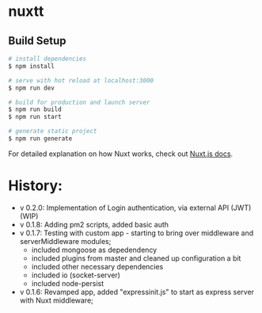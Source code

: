 # nuxtt

## Build Setup

```bash
# install dependencies
$ npm install

# serve with hot reload at localhost:3000
$ npm run dev

# build for production and launch server
$ npm run build
$ npm run start

# generate static project
$ npm run generate
```

For detailed explanation on how Nuxt works, check out [Nuxt.js docs](https://nuxtjs.org).

History:
========

- v 0.2.0: Implementation of Login authentication, via external API (JWT) (WIP)
- v 0.1.8: Adding pm2 scripts, added basic auth 
- v 0.1.7: Testing with custom app - starting to bring over middleware and serverMiddleware modules;
  - included mongoose as depedendency
  - included plugins from master and cleaned up configuration a bit
  - included other necessary dependencies
  - included io (socket-server)
  - included node-persist
- v 0.1.6: Revamped app, added "expressinit.js" to start as express server with Nuxt middleware;
